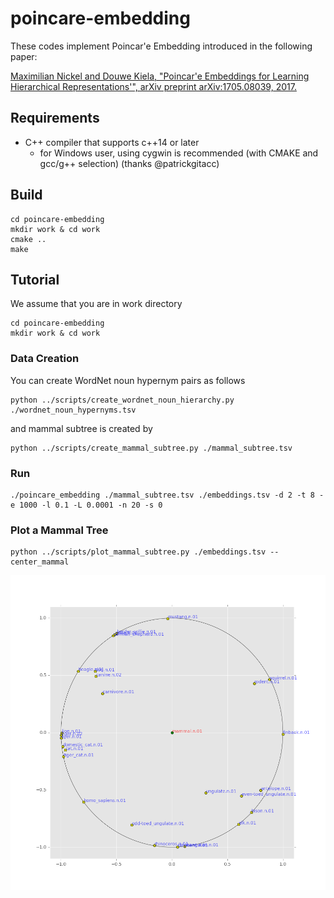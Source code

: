 # poincare-embedding

These codes implement Poincar\'e Embedding introduced in the following paper:

[Maximilian Nickel and Douwe Kiela, "Poincar\'e Embeddings for Learning Hierarchical Representations'", arXiv preprint arXiv:1705.08039, 2017.](https://arxiv.org/abs/1705.08039)

## Requirements

- C++ compiler that supports c++14 or later
    - for Windows user, using cygwin is recommended (with CMAKE and gcc/g++ selection) (thanks @patrickgitacc)

## Build

```shell
cd poincare-embedding
mkdir work & cd work
cmake ..
make
```

## Tutorial

We assume that you are in work directory


```shell
cd poincare-embedding
mkdir work & cd work
```

### Data Creation

You can create WordNet noun hypernym pairs as follows

```shell
python ../scripts/create_wordnet_noun_hierarchy.py ./wordnet_noun_hypernyms.tsv
```

and mammal subtree is created by

```shell
python ../scripts/create_mammal_subtree.py ./mammal_subtree.tsv
```

### Run

```shell
./poincare_embedding ./mammal_subtree.tsv ./embeddings.tsv -d 2 -t 8 -e 1000 -l 0.1 -L 0.0001 -n 20 -s 0
```
### Plot a Mammal Tree

```shell
python ../scripts/plot_mammal_subtree.py ./embeddings.tsv --center_mammal
```

![mammal.png](./misc/mammal.png)

